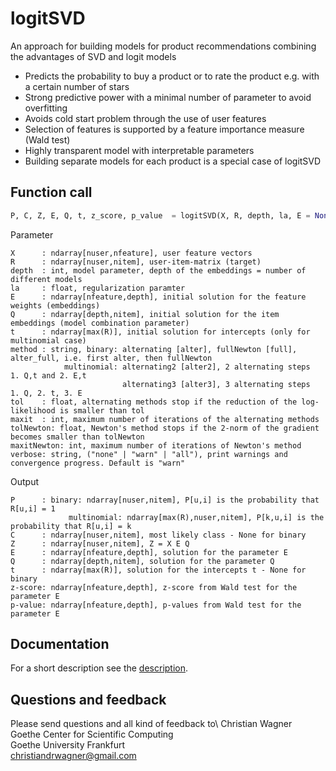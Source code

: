 # logitSVD
An approach for building models for product recommendations combining the advantages of SVD and logit models

- Predicts the probability to buy a product or to rate the product e.g. with a certain number of stars
- Strong predictive power with a minimal number of parameter to avoid overfitting
- Avoids cold start problem through the use of user features
- Selection of features is supported by a feature importance measure (Wald test)
- Highly transparent model with interpretable parameters 
- Building separate models for each product is a special case of logitSVD 

## Function call
```python
P, C, Z, E, Q, t, z_score, p_value  = logitSVD(X, R, depth, la, E = None, Q = None, t=None, method ="alternating", tol = 1e-4, maxit = 20, tolNewton = None, maxitNewton = 100, verbose = "warn")
```
Parameter
```
X      : ndarray[nuser,nfeature], user feature vectors
R      : ndarray[nuser,nitem], user-item-matrix (target)
depth  : int, model parameter, depth of the embeddings = number of different models
la     : float, regularization paramter
E      : ndarray[nfeature,depth], initial solution for the feature weights (embeddings)
Q      : ndarray[depth,nitem], initial solution for the item embeddings (model combination parameter)
t      : ndarray[max(R)], initial solution for intercepts (only for multinomial case)
method : string, binary: alternating [alter], fullNewton [full], alter_full, i.e. first alter, then fullNewton
            multinomial: alternating2 [alter2], 2 alternating steps  1. Q,t and 2. E,t
                         alternating3 [alter3], 3 alternating steps  1. Q, 2. t, 3. E
tol    : float, alternating methods stop if the reduction of the log-likelihood is smaller than tol
maxit  : int, maximum number of iterations of the alternating methods
tolNewton: float, Newton's method stops if the 2-norm of the gradient becomes smaller than tolNewton
maxitNewton: int, maximum number of iterations of Newton's method
verbose: string, ("none" | "warn" | "all"), print warnings and convergence progress. Default is "warn"
```
Output
```
P      : binary: ndarray[nuser,nitem], P[u,i] is the probability that R[u,i] = 1
             multinomial: ndarray[max(R),nuser,nitem], P[k,u,i] is the probability that R[u,i] = k
C      : ndarray[nuser,nitem], most likely class - None for binary
Z      : ndarray[nuser,nitem], Z = X E Q
E      : ndarray[nfeature,depth], solution for the parameter E
Q      : ndarray[depth,nitem], solution for the parameter Q
t      : ndarray[max(R)], solution for the intercepts t - None for binary
z-score: ndarray[nfeature,depth], z-score from Wald test for the parameter E
p-value: ndarray[nfeature,depth], p-values from Wald test for the parameter E
```

## Documentation
For a short description see the [description](https://github.com/ChrisDrWagner/logitSVD/blob/master/logitSVD.pdf).

## Questions and feedback

Please send questions and all kind of feedback to\ 
Christian Wagner\
Goethe Center for Scientific Computing\
Goethe University Frankfurt\
christiandrwagner@gmail.com



